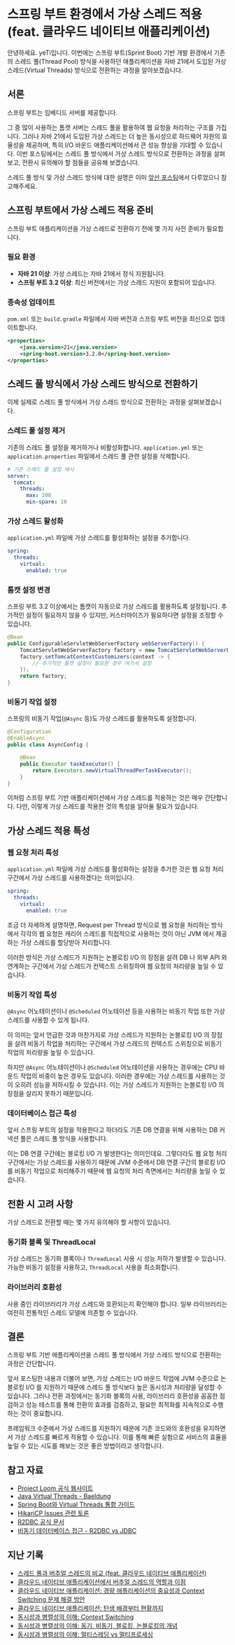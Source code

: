 # 스프링 부트 환경에서 가상 스레드 적용 (feat. 클라우드 네이티브 애플리케이션)

안녕하세요. yeTi입니다.
이번에는 스프링 부트(Sprint Boot) 기반 개발 환경에서 기존의 스레드 풀(Thread Pool) 방식을 사용하던 애플리케이션을 자바 21에서 도입된 가상 스레드(Virtual Threads) 방식으로 전환하는 과정을 알아보겠습니다. 

## 서론

스프링 부트는 임베디드 서버를 제공합니다.  

그 중 많이 사용하는 톰캣 서버는 스레드 풀을 활용하여 웹 요청을 처리하는 구조를 가집니다. 그러나 자바 21에서 도입된 가상 스레드는 더 높은 동시성으로 하드웨어 자원의 효율성을 제공하며, 특히 I/O 바운드 애플리케이션에서 큰 성능 향상을 기대할 수 있습니다. 이번 포스팅에서는 스레드 풀 방식에서 가상 스레드 방식으로 전환하는 과정을 살펴보고, 전환시 유의해야 할 점들을 공유해 보겠습니다.

스레드 풀 방식 및 가상 스레드 방식에 대한 설명은 이미 [앞선 포스팅](https://yeti.tistory.com/389)에서 다루었으니 참고해주세요.

## 스프링 부트에서 가상 스레드 적용 준비

스프링 부트 애플리케이션을 가상 스레드로 전환하기 전에 몇 가지 사전 준비가 필요합니다.

### 필요 환경

- **자바 21 이상**: 가상 스레드는 자바 21에서 정식 지원됩니다.
- **스프링 부트 3.2 이상**: 최신 버전에서는 가상 스레드 지원이 포함되어 있습니다.

### 종속성 업데이트

`pom.xml` 또는 `build.gradle` 파일에서 자바 버전과 스프링 부트 버전을 최신으로 업데이트합니다.

```xml
<properties>
    <java.version>21</java.version>
    <spring-boot.version>3.2.0</spring-boot.version>
</properties>
```

## 스레드 풀 방식에서 가상 스레드 방식으로 전환하기

이제 실제로 스레드 풀 방식에서 가상 스레드 방식으로 전환하는 과정을 살펴보겠습니다.

### 스레드 풀 설정 제거

기존의 스레드 풀 설정을 제거하거나 비활성화합니다. `application.yml` 또는 `application.properties` 파일에서 스레드 풀 관련 설정을 삭제합니다.

```yaml
# 기존 스레드 풀 설정 예시
server:
  tomcat:
    threads:
      max: 200
      min-spare: 10
```

### 가상 스레드 활성화

`application.yml` 파일에 가상 스레드를 활성화하는 설정을 추가합니다.

```yaml
spring:
  threads:
    virtual:
      enabled: true
```

### 톰캣 설정 변경

스프링 부트 3.2 이상에서는 톰캣이 자동으로 가상 스레드를 활용하도록 설정됩니다. 추가적인 설정이 필요하지 않을 수 있지만, 커스터마이즈가 필요하다면 설정을 조정할 수 있습니다.

```java
@Bean
public ConfigurableServletWebServerFactory webServerFactory() {
    TomcatServletWebServerFactory factory = new TomcatServletWebServerFactory();
    factory.setTomcatContextCustomizers(context -> {
        // 추가적인 톰캣 설정이 필요한 경우 여기서 설정
    });
    return factory;
}
```

### 비동기 작업 설정

스프링의 비동기 작업(`@Async` 등)도 가상 스레드를 활용하도록 설정합니다.

```java
@Configuration
@EnableAsync
public class AsyncConfig {

    @Bean
    public Executor taskExecutor() {
        return Executors.newVirtualThreadPerTaskExecutor();
    }
}
```

이처럼 스프링 부트 기반 애플리케이션에서 가상 스레드를 적용하는 것은 매우 간단합니다. 다만, 이렇게 가상 스레드를 적용한 것의 특성을 알아둘 필요가 있습니다.

## 가상 스레드 적용 특성

### 웹 요청 처리 특성

`application.yml` 파일에 가상 스레드를 활성화하는 설정을 추가한 것은 웹 요청 처리 구간에서 가상 스레드를 사용하겠다는 의미입니다.

```yaml
spring:
  threads:
    virtual:
      enabled: true
```

조금 더 자세하게 설명하면, Request per Thread 방식으로 웹 요청을 처리하는 방식에서 각각의 웹 요청은 캐리어 스레드를 직접적으로 사용하는 것이 아닌 JVM 에서 제공하는 가상 스레드를 할당받아 처리합니다.

이러한 방식은 가상 스레드가 지원하는 논블로킹 I/O 의 장점을 살려 DB 나 외부 API 와 연계하는 구간에서 가상 스레드가 컨텍스트 스위칭하여 웹 요청의 처리량을 높일 수 있습니다.

### 비동기 작업 특성

`@Async` 어노테이션이나 `@Scheduled` 어노테이션 등을 사용하는 비동기 작업 또한 가상 스레드를 사용할 수 있게 됩니다.

이 의미는 앞서 언급한 것과 마찬가지로 가상 스레드가 지원하는 논블로킹 I/O 의 장점을 살려 비동기 작업을 처리하는 구간에서 가상 스레드의 컨텍스트 스위칭으로 비동기 작업의 처리량을 높일 수 있습니다.

하지만 `@Async` 어노테이션이나 `@Scheduled` 어노테이션을 사용하는 경우에는 CPU 바운드 작업의 비중이 높은 경우도 있습니다. 이러한 경우에는 가상 스레드를 사용하는 것이 오히려 성능을 저하시킬 수 있습니다. 이는 가상 스레드가 지원하는 논블로킹 I/O 의 장점을 살리지 못하기 때문입니다.

### 데이터베이스 접근 특성

앞서 스프링 부트의 설정을 적용한다고 하더라도 기존 DB 연결을 위해 사용하는 DB 커넥션 풀은 스레드 풀 방식을 사용합니다.

이는 DB 연결 구간에는 블로킹 I/O 가 발생한다는 의미인데요. 그렇더라도 웹 요청 처리 구간에서는 가상 스레드를 사용하기 때문에 JVM 수준에서 DB 연결 구간의 블로킹 I/O 를 비동기 작업으로 처리해주기 때문에 웹 요청의 처리 측면에서는 처리량을 높일 수 있습니다.

## 전환 시 고려 사항

가상 스레드로 전환할 때는 몇 가지 유의해야 할 사항이 있습니다.

### 동기화 블록 및 ThreadLocal

가상 스레드는 동기화 블록이나 `ThreadLocal` 사용 시 성능 저하가 발생할 수 있습니다. 가능한 비동기 설정을 사용하고, `ThreadLocal` 사용을 최소화합니다.

### 라이브러리 호환성

사용 중인 라이브러리가 가상 스레드와 호환되는지 확인해야 합니다. 일부 라이브러리는 여전히 전통적인 스레드 모델에 의존할 수 있습니다.

## 결론

스프링 부트 기반 애플리케이션을 스레드 풀 방식에서 가상 스레드 방식으로 전환하는 과정은 간단합니다.

앞서 포스팅한 내용과 더불어 보면, 가상 스레드는 I/O 바운드 작업에 JVM 수준으로 논블로킹 I/O 를 지원하기 때문에 스레드 풀 방식보다 높은 동시성과 처리량을 달성할 수 있습니다. 그러나 전환 과정에서는 동기화 블록의 사용, 라이브러리 호환성을 꼼꼼한 점검하고 성능 테스트를 통해 전환의 효과를 검증하고, 필요한 최적화를 지속적으로 수행하는 것이 중요합니다.

프레임워크 수준에서 가상 스레드를 지원하기 때문에 기존 코드와의 호환성을 유지하면서 가상 스레드를 빠르게 적용할 수 있습니다. 이를 통해 빠른 실험으로 서비스의 효율을 높일 수 있는 시도를 해보는 것은 좋은 방법이라고 생각합니다.

## 참고 자료

- [Project Loom 공식 웹사이트](https://openjdk.java.net/projects/loom/)
- [Java Virtual Threads - Baeldung](https://www.baeldung.com/java-virtual-threads)
- [Spring Boot와 Virtual Threads 통합 가이드](https://spring.io/blog/2022/10/11/embracing-virtual-threads/)
- [HikariCP Issues 관련 토론](https://github.com/brettwooldridge/HikariCP/issues/2151)
- [R2DBC 공식 문서](https://docs.spring.io/spring-data/r2dbc/docs/current-SNAPSHOT/reference/html/)
- [비동기 데이터베이스 접근 - R2DBC vs JDBC](https://mariadb.com/resources/blog/benchmark-jdbc-connectors-and-java-21-virtual-threads/)

## 지난 기록

- [스레드 풀과 버추얼 스레드의 비교 (feat. 클라우드 네이티브 애플리케이션)](https://yeti.tistory.com/389)
- [클라우드 네이티브 애플리케이션에서 버추얼 스레드의 역할과 이점](https://yeti.tistory.com/388)
- [클라우드 네이티브 애플리케이션: 경량 애플리케이션의 중요성과 Context Switching 문제 해결 방안](https://yeti.tistory.com/385)
- [클라우드 네이티브 애플리케이션: 탄생 배경부터 현황까지](https://yeti.tistory.com/382)
- [동시성과 병렬성의 이해: Context Switching](https://yeti.tistory.com/381)
- [동시성과 병렬성의 이해: 동기, 비동기, 블로킹, 논블로킹의 개념](https://yeti.tistory.com/380)
- [동시성과 병렬성의 이해: 멀티스레딩 vs 멀티프로세싱](https://yeti.tistory.com/379)